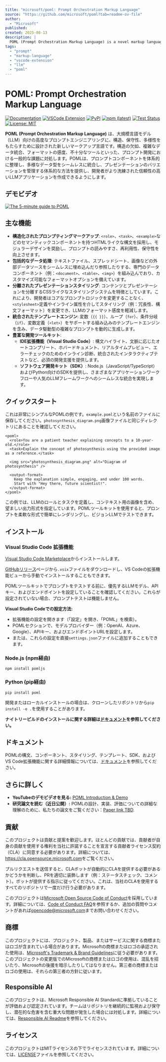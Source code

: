 ```yaml
---
title: "microsoft/poml: Prompt Orchestration Markup Language"
source: "https://github.com/microsoft/poml?tab=readme-ov-file"
author:
  - "Microsoft"
published:
created: 2025-08-13
description: |
  POML (Prompt Orchestration Markup Language) is a novel markup language designed to bring structure, maintainability, and versatility to advanced prompt engineering for Large Language Models (LLMs). It addresses common challenges in prompt development, such as lack of structure, complex data integration, format sensitivity, and inadequate tooling.
tags:
  - "prompt"
  - "markup-language"
  - "vscode-extension"
  - "llm"
  - "poml"
---
```


# POML: Prompt Orchestration Markup Language

[![Documentation](https://camo.githubusercontent.com/a0a9dc870d6674453dbb2a0e33dc8f1659744c06b0c5ac5d53f97abd807c8018/68747470733a2f2f696d672e736869656c64732e696f2f62616467652f646f63732d6d6963726f736f66742e6769746875622e696f2d626c7565)](https://microsoft.github.io/poml/)
[![VSCode Extension](https://camo.githubusercontent.com/0fd6bd213240ecda18ac698f4287db693dd49c40c3a4eda0f5136a7f2ed8926c/68747470733a2f2f696d672e736869656c64732e696f2f76697375616c2d73747564696f2d6d61726b6574706c6163652f762f706f6d6c2d7465616d2e706f6d6c)](https://marketplace.visualstudio.com/items?itemName=poml-team.poml)
[![PyPI](https://camo.githubusercontent.com/fb9ac1d7ae1a3a38413347e7387e88fbc9e51155215471eb7d3b6fd405bcc4cf/68747470733a2f2f696d672e736869656c64732e696f2f707970692f762f706f6d6c)](https://pypi.org/project/poml/)
[![npm (latest)](https://camo.githubusercontent.com/90e66af69e725998ac57f08f83ae4972cd25fcabe66893a31f264a44fa428f88/68747470733a2f2f696d672e736869656c64732e696f2f6e706d2f762f706f6d6c6a73)](https://www.npmjs.com/package/pomljs)
[![Test Status](https://github.com/microsoft/poml/actions/workflows/test.yml/badge.svg)](https://github.com/microsoft/poml/actions/workflows/test.yml)
[![License: MIT](https://camo.githubusercontent.com/6cd0120cc4c5ac11d28b2c60f76033b52db98dac641de3b2644bb054b449d60c/68747470733a2f2f696d672e736869656c64732e696f2f62616467652f4c6963656e73652d4d49542d79656c6c6f772e737667)](https://opensource.org/licenses/MIT)

**POML (Prompt Orchestration Markup Language)** は、大規模言語モデル（LLM）向けの高度なプロンプトエンジニアリングに、構造、保守性、多様性をもたらすために設計された新しいマークアップ言語です。構造の欠如、複雑なデータ統合、フォーマットの感度、不十分なツールといった、プロンプト開発における一般的な課題に対処します。POMLは、プロンプトコンポーネントを体系的に整理し、多様なデータ型をシームレスに統合し、プレゼンテーションのバリエーションを管理する体系的な方法を提供し、開発者がより洗練された信頼性の高いLLMアプリケーションを作成できるようにします。

## デモビデオ

[![The 5-minute guide to POML](https://camo.githubusercontent.com/91c3ae3df86c06d8063c50e7672eda30c45e0eda1faa1dcc404c2271af82b0b6/68747470733a2f2f69332e7974696d672e636f6d2f76692f623957446346734b69786f2f6d617872657364656661756c742e6a7067)](https://youtu.be/b9WDcFsKixo)

## 主な機能

* **構造化されたプロンプティングマークアップ**: `<role>`、`<task>`、`<example>`などのセマンティックコンポーネントを持つHTMLライクな構文を採用し、モジュラーデザインを奨励し、プロンプトの読みやすさ、再利用性、保守性を向上させます。
* **包括的なデータ処理**: テキストファイル、スプレッドシート、画像などの外部データソースをシームレスに埋め込んだり参照したりする、専門のデータコンポーネント（例：`<document>`、`<table>`、`<img>`）を組み込んでおり、カスタマイズ可能なフォーマットオプションを備えています。
* **分離されたプレゼンテーションスタイリング**: コンテンツとプレゼンテーションを分離するCSSライクなスタイリングシステムを特徴としています。これにより、開発者はコアなプロンプトロジックを変更することなく、`<stylesheet>`定義やインライン属性を介してスタイリング（例：冗長性、構文フォーマット）を変更でき、LLMのフォーマット感度を軽減します。
* **統合されたテンプレートエンジン**: 変数（`{{ }}`）、ループ（`for`）、条件分岐（`if`）、変数定義（`<let>`）をサポートする組み込みのテンプレートエンジンを含み、データ駆動型の複雑なプロンプトを動的に生成します。
* **豊富な開発ツールキット**:
  * **IDE拡張機能（Visual Studio Code）**: 構文ハイライト、文脈に応じたオートコンプリート、ホバードキュメント、リアルタイムプレビュー、エラーチェックのためのインライン診断、統合されたインタラクティブテストなど、必須の開発支援を提供します。
  * **ソフトウェア開発キット（SDK）**: Node.js（JavaScript/TypeScript）およびPython向けのSDKを提供し、さまざまなアプリケーションワークフローや人気のLLMフレームワークへのシームレスな統合を実現します。

## クイックスタート

これは非常にシンプルなPOMLの例です。`example.poml`という名前のファイルに保存してください。`photosynthesis_diagram.png`画像ファイルと同じディレクトリにあることを確認してください。

```poml
<poml>
  <role>You are a patient teacher explaining concepts to a 10-year-old.</role>
  <task>Explain the concept of photosynthesis using the provided image as a reference.</task>

  <img src="photosynthesis_diagram.png" alt="Diagram of photosynthesis" />

  <output-format>
    Keep the explanation simple, engaging, and under 100 words.
    Start with "Hey there, future scientist!".
  </output-format>
</poml>
```

この例では、LLMのロールとタスクを定義し、コンテキスト用の画像を含め、望ましい出力形式を指定しています。POMLツールキットを使用すると、プロンプトを柔軟な形式で簡単にレンダリングし、ビジョンLLMでテストできます。

## インストール

### Visual Studio Code 拡張機能

[Visual Studio Code Marketplace](https://marketplace.visualstudio.com/items?itemName=poml-team.poml)からインストールします。

[GitHubリリース](https://github.com/microsoft/poml/releases)ページから`.vsix`ファイルをダウンロードし、VS Codeの拡張機能ビューから手動でインストールすることもできます。

POMLツールキットでプロンプトをテストする前に、優先するLLMモデル、APIキー、およびエンドポイントを設定していることを確認してください。これらが設定されていない場合、プロンプトテストは機能しません。

**Visual Studio Codeでの設定方法:**

* 拡張機能の設定を開きます（「設定」を開き、「POML」を検索）。
* POMLセクションで、モデルプロバイダー（例：OpenAI、Azure、Google）、APIキー、およびエンドポイントURLを設定します。
* または、これらの設定を直接`settings.json`ファイルに追加することもできます。

### Node.js (npm経由)

```shell
npm install pomljs
```

### Python (pip経由)

```shell
pip install poml
```

開発またはローカルインストールの場合は、クローンしたリポジトリから`pip install -e .`を使用することがあります。

**ナイトリービルドのインストールに関する詳細は[ドキュメント](https://microsoft.github.io/poml)を参照してください。**

## ドキュメント

POMLの構文、コンポーネント、スタイリング、テンプレート、SDK、およびVS Code拡張機能に関する詳細情報については、[ドキュメント](https://microsoft.github.io/poml)を参照してください。

## さらに詳しく

* **YouTubeのデモビデオを見る:** [POML Introduction & Demo](https://youtu.be/b9WDcFsKixo)
* **研究論文を読む（近日公開）:** POMLの設計、実装、評価についての詳細な理解のために、私たちの論文をご覧ください：[Paper link TBD](/microsoft/poml/blob/main/TBD).

## 貢献

このプロジェクトは貢献と提案を歓迎します。ほとんどの貢献では、貢献者が自身の貢献を使用する権利を当社に許諾することを宣言する貢献者ライセンス契約（CLA）に同意する必要があります。詳細については、<https://cla.opensource.microsoft.com>をご覧ください。

プルリクエストを送信すると、CLAボットが自動的にCLAを提供する必要があるかどうかを判断し、PRを適切に装飾します（例：ステータスチェック、コメント）。ボットが提供する指示に従ってください。これは、当社のCLAを使用するすべてのリポジトリで一度だけ行う必要があります。

このプロジェクトは[Microsoft Open Source Code of Conduct](https://opensource.microsoft.com/codeofconduct/)を採用しています。詳細については、[Code of Conduct FAQ](https://opensource.microsoft.com/codeofconduct/faq/)を参照するか、追加の質問やコメントがあれば<opencode@microsoft.com>までお問い合わせください。

## 商標

このプロジェクトには、プロジェクト、製品、またはサービスに関する商標またはロゴが含まれている場合があります。Microsoftの商標またはロゴの承認された使用は、[Microsoft's Trademark & Brand Guidelines](https://www.microsoft.com/en-us/legal/intellectualproperty/trademarks/usage/general)に従う必要があります。このプロジェクトの変更版でのMicrosoftの商標またはロゴの使用は、混乱を招いたり、Microsoftの後援を暗示したりしてはなりません。第三者の商標またはロゴの使用は、それらの第三者の方針に従います。

## Responsible AI

このプロジェクトは、Microsoft Responsible AI Standardに準拠していることが評価および認定されています。チームはリポジトリを継続的に監視および保守し、潜在的な危害を含む重大な問題が発生した場合には対処します。詳細については、[Responsible AI Readme](/microsoft/poml/blob/main/RAI_README)を参照してください。

## ライセンス

このプロジェクトはMITライセンスの下でライセンスされています。詳細については、[LICENSE](/microsoft/poml/blob/main/LICENSE)ファイルを参照してください。
